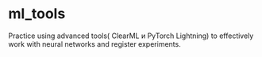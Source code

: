 # ml_tools
Practice using advanced tools( ClearML и PyTorch Lightning) to effectively work with neural networks and register experiments.
